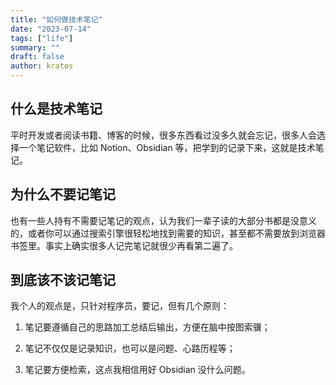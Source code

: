 ```yaml
---
title: "如何做技术笔记"
date: "2023-07-14"
tags: ["life"]
summary: ""
draft: false
author: kratos
---
```


## 什么是技术笔记

平时开发或者阅读书籍、博客的时候，很多东西看过没多久就会忘记，很多人会选择一个笔记软件，比如 Notion、Obsidian 等，把学到的记录下来，这就是技术笔记。

## 为什么不要记笔记

也有一些人持有不需要记笔记的观点，认为我们一辈子读的大部分书都是没意义的，或者你可以通过搜索引擎很轻松地找到需要的知识，甚至都不需要放到浏览器书签里。事实上确实很多人记完笔记就很少再看第二遍了。

## 到底该不该记笔记

我个人的观点是，只针对程序员，要记，但有几个原则：

1. 笔记要遵循自己的思路加工总结后输出，方便在脑中按图索骥；

2. 笔记不仅仅是记录知识，也可以是问题、心路历程等；

3. 笔记要方便检索，这点我相信用好 Obsidian 没什么问题。
